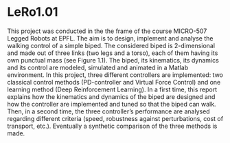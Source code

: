 # LeRo1.01

This project was conducted in the the frame of the course MICRO-507
Legged Robots
at EPFL. The aim is to
design, implement and analyse the walking control of a simple biped. The considered biped is 2-dimensional
and made out of three links (two legs and a torso), each of them having its own punctual mass (see Figure 1.1).
The biped, its kinematics, its dynamics and its control are modeled, simulated and animated in a
Matlab
environment.
In this project, three different controllers are implemented: two classical control methods (PD-controller and
Virtual Force Control) and one learning method (Deep Reinforcement Learning).
In a first time, this report explains how the kinematics and dynamics of the biped are designed and how
the controller are implemented and tuned so that the biped can walk.  Then, in a second time, the three
controller’s performance are analysed regarding different criteria (speed, robustness against perturbations, cost
of transport, etc.). Eventually a synthetic comparison of the three methods is made.

